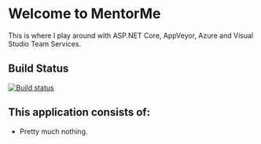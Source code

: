 # Welcome to MentorMe

This is where I play around with ASP.NET Core, AppVeyor, Azure and Visual Studio Team Services.

## Build Status
[![Build status](https://ci.appveyor.com/api/projects/status/yxvnk797r8edvoaa/branch/master?svg=true)](https://ci.appveyor.com/project/Jaffacakes82/mentorme/branch/master)

## This application consists of:

*   Pretty much nothing.
